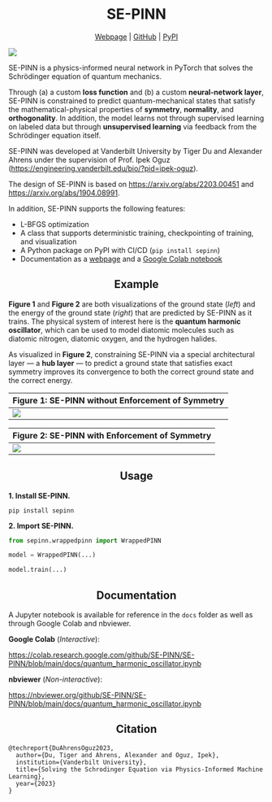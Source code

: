 <h1 align="center">SE-PINN</h1>

<p align="center">
  <a href="https://tiger-du.github.io/sepinn.html">Webpage</a> |
  <a href="https://github.com/SE-PINN/SE-PINN">GitHub</a> |
  <a href="https://pypi.org/project/sepinn/">PyPI</a>
</p>

<img src=https://raw.githubusercontent.com/Tiger-Du/SE-PINN/main/assets/enforcement_of_symmetry.gif>

SE-PINN is a physics-informed neural network in PyTorch that solves the Schrödinger equation of quantum mechanics.

Through (a) a custom __loss function__ and (b) a custom __neural-network layer__, SE-PINN is constrained to predict quantum-mechanical states that satisfy the mathematical-physical properties of __symmetry__, __normality__, and __orthogonality__. In addition, the model learns not through supervised learning on labeled data but through __unsupervised learning__ via feedback from the Schrödinger equation itself.

SE-PINN was developed at Vanderbilt University by Tiger Du and Alexander Ahrens under the supervision of Prof. Ipek Oguz (https://engineering.vanderbilt.edu/bio/?pid=ipek-oguz).

The design of SE-PINN is based on https://arxiv.org/abs/2203.00451 and https://arxiv.org/abs/1904.08991.

In addition, SE-PINN supports the following features:
- L-BFGS optimization
- A class that supports deterministic training, checkpointing of training, and visualization
- A Python package on PyPI with CI/CD (`pip install sepinn`)
- Documentation as a [webpage](https://tiger-du.github.io/sepinn.html) and a [Google Colab notebook](https://colab.research.google.com/github/SE-PINN/SE-PINN/blob/main/docs/quantum_harmonic_oscillator.ipynb
)

<h2 align="center">Example</h2>

__Figure 1__ and __Figure 2__ are both visualizations of the ground state (_left_) and the energy of the ground state (_right_) that are predicted by SE-PINN as it trains. The physical system of interest here is the __quantum harmonic oscillator__, which can be used to model diatomic molecules such as diatomic nitrogen, diatomic oxygen, and the hydrogen halides.

As visualized in __Figure 2__, constraining SE-PINN via a special architectural layer — a __hub layer__ — to predict a ground state that satisfies exact symmetry improves its convergence to both the correct ground state and the correct energy.

| **Figure 1**: SE-PINN without Enforcement of Symmetry |
| --- |
| <img src=https://raw.githubusercontent.com/Tiger-Du/SE-PINN/main/assets/no_enforcement_of_symmetry.gif> |

| **Figure 2**: SE-PINN with Enforcement of Symmetry |
| --- |
| <img src=https://raw.githubusercontent.com/Tiger-Du/SE-PINN/main/assets/enforcement_of_symmetry.gif> |

<h2 align="center">Usage</h2>

__1. Install SE-PINN.__

```
pip install sepinn
```

__2. Import SE-PINN.__

```python
from sepinn.wrappedpinn import WrappedPINN

model = WrappedPINN(...)

model.train(...)
```

<h2 align="center">Documentation</h2>

A Jupyter notebook is available for reference in the `docs` folder as well as through Google Colab and nbviewer.

__Google Colab__ (_Interactive_):

https://colab.research.google.com/github/SE-PINN/SE-PINN/blob/main/docs/quantum_harmonic_oscillator.ipynb

__nbviewer__ (_Non-interactive_):

https://nbviewer.org/github/SE-PINN/SE-PINN/blob/main/docs/quantum_harmonic_oscillator.ipynb

<h2 align="center">Citation</h2>

```
@techreport{DuAhrensOguz2023,
  author={Du, Tiger and Ahrens, Alexander and Oguz, Ipek},
  institution={Vanderbilt University},
  title={Solving the Schrodinger Equation via Physics-Informed Machine Learning},
  year={2023}
}
```

